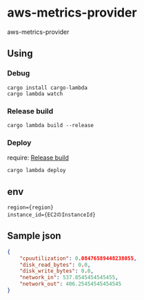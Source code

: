 # aws-metrics-provider
aws-metrics-provider

## Using

### Debug

```Shell
cargo install cargo-lambda
cargo lambda watch
```

### Release build

```Shell
cargo lambda build --release
```

### Deploy

require: [Release build](#Release-build)

```Shell
cargo lambda deploy
```

## env

```Shell
region={region}
instance_id={EC2のInstanceId}
```

## Sample json

```json
{
    "cpuutilization": 0.08476589448238055,
    "disk_read_bytes": 0.0,
    "disk_write_bytes": 0.0,
    "network_in": 537.8545454545455,
    "network_out": 406.25454545454545
}
```
